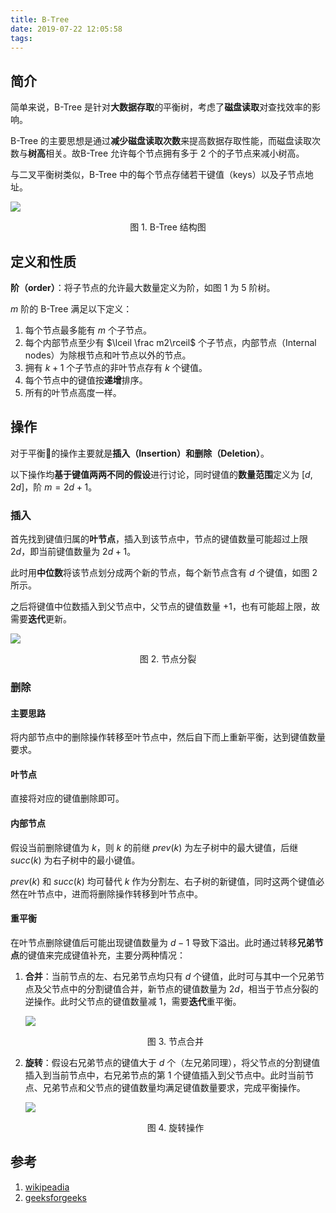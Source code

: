 ```yaml
---
title: B-Tree
date: 2019-07-22 12:05:58
tags:
---
```


## 简介

简单来说，B-Tree 是针对**大数据存取**的平衡树，考虑了**磁盘读取**对查找效率的影响。

B-Tree 的主要思想是通过**减少磁盘读取次数**来提高数据存取性能，而磁盘读取次数与**树高**相关。故B-Tree 允许每个节点拥有多于 2 个的子节点来减小树高。

与二叉平衡树类似，B-Tree 中的每个节点存储若干键值（keys）以及子节点地址。

![](struct.png)

<center>图 1. B-Tree 结构图</center>

## 定义和性质

**阶（order）**：将子节点的允许最大数量定义为阶，如图 1 为 5 阶树。

$m$ 阶的 B-Tree 满足以下定义：

1. 每个节点最多能有 $m$ 个子节点。
2. 每个内部节点至少有 $\lceil \frac m2\rceil$ 个子节点，内部节点（Internal nodes）为除根节点和叶节点以外的节点。
3. 拥有 $k+1$ 个子节点的非叶节点存有 $k$ 个键值。
4. 每个节点中的键值按**递增**排序。
5. 所有的叶节点高度一样。

## 操作

对于平衡🌳的操作主要就是**插入（Insertion）**和**删除（Deletion）**。

以下操作均**基于键值两两不同的假设**进行讨论，同时键值的**数量范围**定义为 $[d, 2d]$，阶 $m=2d+1$。

### 插入

首先找到键值归属的**叶节点**，插入到该节点中，节点的键值数量可能超过上限 $2d$，即当前键值数量为 $2d+1$。

此时用**中位数**将该节点划分成两个新的节点，每个新节点含有 $d$ 个键值，如图 2 所示。

之后将键值中位数插入到父节点中，父节点的键值数量 +1，也有可能超上限，故需要**迭代**更新。

![](split.png )

<center>图 2. 节点分裂</center>

### 删除

#### 主要思路

将内部节点中的删除操作转移至叶节点中，然后自下而上重新平衡，达到键值数量要求。

#### 叶节点

直接将对应的键值删除即可。

#### 内部节点

假设当前删除键值为 $k$，则 $k$  的前继 $prev(k)$ 为左子树中的最大键值，后继 $succ(k)$ 为右子树中的最小键值。

$prev(k)$ 和 $succ(k)$ 均可替代 $k$ 作为分割左、右子树的新键值，同时这两个键值必然在叶节点中，进而将删除操作转移到叶节点中。

#### 重平衡

在叶节点删除键值后可能出现键值数量为 $d-1$ 导致下溢出。此时通过转移**兄弟节点**的键值来完成键值补充，主要分两种情况：

1. **合并**：当前节点的左、右兄弟节点均只有 $d$ 个键值，此时可与其中一个兄弟节点及父节点中的分割键值合并，新节点的键值数量为 $2d$，相当于节点分裂的逆操作。此时父节点的键值数量减 1，需要**迭代**重平衡。

   ![](merge.png)

   <center>图 3. 节点合并</center>

2. **旋转**：假设右兄弟节点的键值大于 $d$ 个（左兄弟同理），将父节点的分割键值插入到当前节点中，右兄弟节点的第 1 个键值插入到父节点中。此时当前节点、兄弟节点和父节点的键值数量均满足键值数量要求，完成平衡操作。

   ![](rotate.png)

   <center>图 4. 旋转操作</center>

## 参考

1. [wikipeadia](https://en.wikipedia.org/wiki/B-tree)
2. [geeksforgeeks](https://www.geeksforgeeks.org/b-tree-set-1-introduction-2/)



